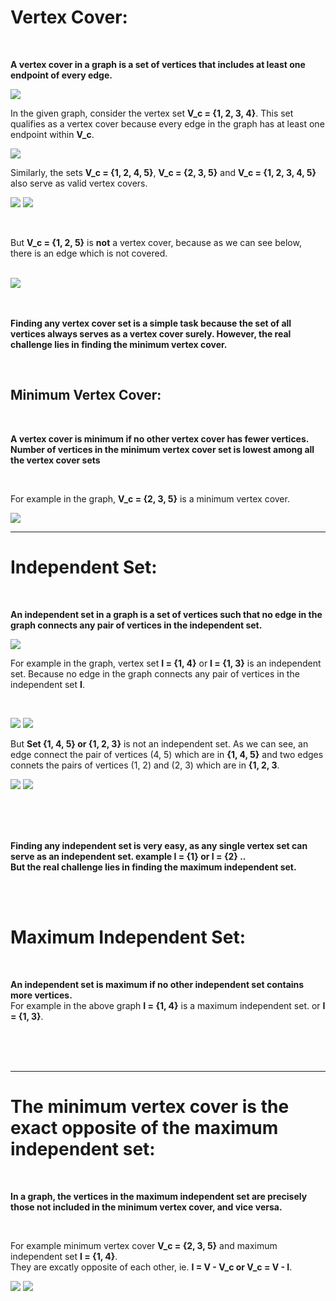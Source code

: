 
# Vertex Cover:
<br>

**A vertex cover in a graph is a set of vertices that includes at least one endpoint of every edge.**

<img src="images/vertex_cover1.png">

In the given graph, consider the vertex set **V_c = {1, 2, 3, 4}**. This set qualifies as a vertex cover because every edge in the graph has at least one endpoint within **V_c**. 
<br>

<img src="images/vertex_cover3_1234.jpg">

<br>

Similarly, the sets **V_c = \{1, 2, 4, 5\}**, **V_c = \{2, 3, 5\}** and **V_c = \{1, 2, 3, 4, 5\}** also serve as valid vertex covers.
<br>

<img src="images/vertex_cover3_1245.jpg"> <img src="images/vertex_cover3_235.jpg">

<br>

But **V_c = \{1, 2, 5\}** is **not** a vertex cover, because as we can see below, there is an edge which is not covered.

<br>

<img src="images/vertex_cover2.png">

<br> 
<br>
<br>

**Finding any vertex cover set is a simple task because the set of all vertices always serves as a vertex cover surely. However, the real challenge lies in finding the minimum vertex cover.**

<br>

## Minimum Vertex Cover:
<br>

**A vertex cover is minimum if no other vertex cover has fewer vertices. Number of vertices in the minimum vertex cover set is lowest among all the vertex cover sets**

<br>

For example in the graph, **V_c = \{2, 3, 5\}** is a minimum vertex cover.

<img src="images/vertex_cover3_235.jpg">

<br>


---


# Independent Set:
<br>

**An independent set in a graph is a set of vertices such that no edge in the graph connects any pair of vertices in the independent set.**

<img src="images/vertex_cover1.png">

For example in the graph, vertex set **I = {1, 4}** or **I = {1, 3}** is an independent set. Because no edge in the graph connects any pair of vertices in the independent set **I**. 

<br>

<img src="images/independent_set1.png"> <img src="images/independent_set2.png">


But **Set {1, 4, 5} or {1, 2, 3}** is not an independent set. As we can see, an edge connect the pair of vertices (4, 5) which are in **{1, 4, 5}** and two edges connets the pairs of vertices (1, 2) and (2, 3) which are in **{1, 2, 3**.

<img src="images/independent_set3.png"> <img src="images/independent_set4.png">


<br>
<br>
<br>

**Finding any independent set is very easy, as any single vertex set can serve as an independent set. example I = {1} or I = {2} ..**
<br>
**But the real challenge lies in finding the maximum independent set.**

<br>
<br>

# Maximum Independent Set:
<br>

**An independent set is maximum if no other independent set contains more vertices.**
<br>
For example in the above graph **I = {1, 4}** is a maximum independent set. or **I = {1, 3}**. 

<br>
<br>
<br>


---

# The minimum vertex cover is the exact opposite of the maximum independent set:
<br>

**In a graph, the vertices in the maximum independent set are precisely those not included in the minimum vertex cover, and vice versa.**

<br>

For example minimum vertex cover **V_c = \{2, 3, 5\}** and maximum independent set **I = {1, 4}**. <br>
They are excatly opposite of each other, ie. **I = V - V_c or V_c = V - I**.


<img src="images/vertex_cover3_235.jpg">  <img src="images/independent_set1.png">


